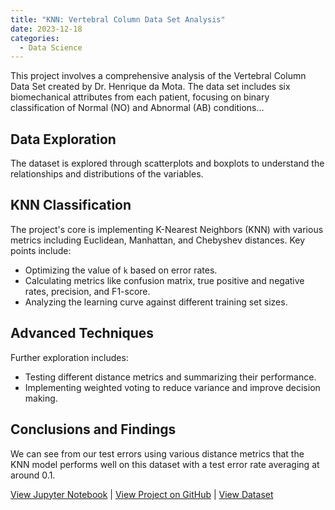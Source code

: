 ```yaml
---
title: "KNN: Vertebral Column Data Set Analysis"
date: 2023-12-18
categories:
  - Data Science
---
```


This project involves a comprehensive analysis of the Vertebral Column Data Set created by Dr. Henrique da Mota. The data set includes six biomechanical attributes from each patient, focusing on binary classification of Normal (NO) and Abnormal (AB) conditions...

<!--more-->

## Data Exploration
The dataset is explored through scatterplots and boxplots to understand the relationships and distributions of the variables.

## KNN Classification
The project's core is implementing K-Nearest Neighbors (KNN) with various metrics including Euclidean, Manhattan, and Chebyshev distances. Key points include:
- Optimizing the value of `k` based on error rates.
- Calculating metrics like confusion matrix, true positive and negative rates, precision, and F1-score.
- Analyzing the learning curve against different training set sizes.

## Advanced Techniques
Further exploration includes:
- Testing different distance metrics and summarizing their performance.
- Implementing weighted voting to reduce variance and improve decision making.

## Conclusions and Findings
We can see from our test errors using various distance metrics that the KNN model performs well on this dataset with a test error rate averaging at around 0.1.

[View Jupyter Notebook](https://nbviewer.org/github/Payapulli/Payapulli.github.io/blob/main/jupyter-notebooks/Vertebral-Column-Datset-KNN.ipynb) |
[View Project on GitHub](URL_to_your_GitHub_repository) |
[View Dataset](https://archive.ics.uci.edu/dataset/212/vertebral+column)
